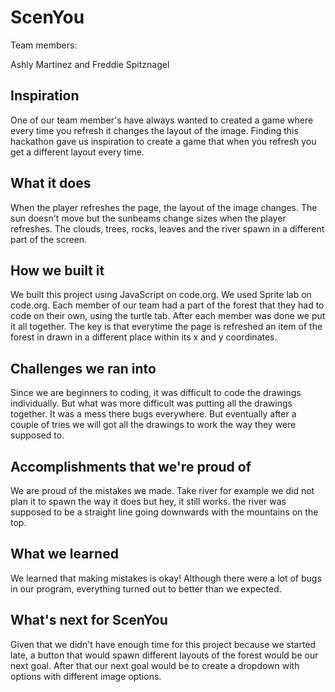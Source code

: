 # ScenYou

Team members:

Ashly Martinez
and Freddie Spitznagel
## Inspiration

One of our team member's have always wanted to created a game where every time you refresh it changes the layout of the image. Finding this hackathon gave us inspiration to create a game that when you refresh you get a different layout every time.

## What it does

When the player refreshes the page, the layout of the image changes. The sun doesn't move but the sunbeams change sizes when the player refreshes. The clouds, trees, rocks, leaves and the river spawn in a different part of the screen.  


## How we built it

We built this project using JavaScript on code.org. We used Sprite lab on code.org. Each member of our team had a part of the forest that they had to code on their own, using the turtle tab. After each member was done we put it all together. The key is that everytime the page is refreshed an item of the forest in drawn in a different place within its x and y coordinates.  

## Challenges we ran into

Since we are beginners to coding, it was difficult to code the drawings individually. But what was more difficult was putting all the drawings together. It was a mess there bugs everywhere. But eventually after a couple of tries we will got all the drawings to work the way they were supposed to.

## Accomplishments that we're proud of

We are proud of the mistakes we made. Take river for example we did not plan it to spawn the way it does but hey, it still works. the river was supposed to be a straight line going downwards  with the mountains on the top.

## What we learned

We learned that making mistakes is okay! Although there were a lot of bugs in our program, everything turned out to better than we expected.


## What's next for ScenYou

Given that we didn't have enough time for this project because we started late, a button that would spawn different layouts of the forest would be our next goal. After that our next goal would be to create a dropdown with options with different image options. 

